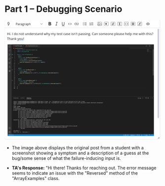 # Part 1 – Debugging Scenario

![Image](ss-1.png)

* The image above displays the original post from a student with a screenshot showing a symptom and a description of a guess at the bug/some sense of what the failure-inducing input is.

* **TA's Response:** "Hi there! Thanks for reaching out. The error message seems to indicate an issue with the "Reversed" method of the "ArrayExamples" class. 
